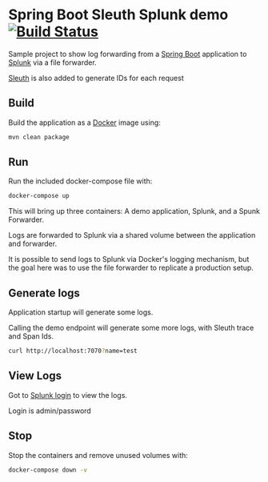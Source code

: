 # Spring Boot Sleuth Splunk demo  [![Build Status](https://travis-ci.com/barrycommins/spring-boot-splunk-sleuth-demo.svg?branch=master)](https://travis-ci.com/barrycommins/spring-boot-splunk-sleuth-demo)
Sample project to show log forwarding from a [Spring Boot](https://projects.spring.io/spring-boot/) application to [Splunk](https://www.splunk.com/) via a file forwarder.

[Sleuth](https://cloud.spring.io/spring-cloud-sleuth/) is also added to generate IDs for each request

## Build

Build the application as a [Docker](https://www.docker.com/) image using:

```bash
mvn clean package
```

## Run

Run the included docker-compose file with:

```bash
docker-compose up
```

This will bring up three containers: A demo application, Splunk, and a Spunk Forwarder.

Logs are forwarded to Splunk via a shared volume between the application and forwarder.

It is possible to send logs to Splunk via Docker's logging mechanism, but the goal here was to use the file forwarder to replicate a production setup.


## Generate logs

Application startup will generate some logs.

Calling the demo endpoint will generate some more logs, with Sleuth trace and Span Ids.

```bash
curl http://localhost:7070?name=test
```

## View Logs

Got to [Splunk login](http://localhost:8200) to view the logs.

Login is admin/password

## Stop

Stop the containers and remove unused volumes with:

```bash
docker-compose down -v
```
